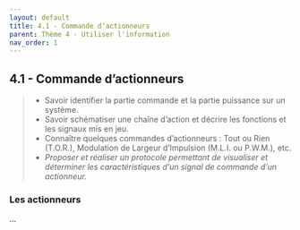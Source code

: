 ```yaml
---
layout: default
title: 4.1 - Commande d’actionneurs
parent: Thème 4 - Utiliser l'information
nav_order: 1
---
```


## 4.1 - Commande d’actionneurs

> - Savoir identifier la partie commande et la partie puissance sur un système.
> - Savoir schématiser une chaîne d’action et décrire les fonctions et les signaux mis en jeu.
> - Connaître quelques commandes d’actionneurs : Tout ou Rien (T.O.R.), Modulation de Largeur d’Impulsion (M.L.I. ou P.W.M.), etc.
> - *Proposer et réaliser un protocole permettant de visualiser et déterminer les caractéristiques d’un signal de commande d’un actionneur.*

### Les actionneurs

...